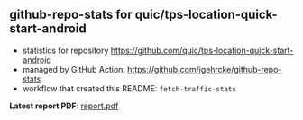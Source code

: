 ## github-repo-stats for quic/tps-location-quick-start-android

- statistics for repository https://github.com/quic/tps-location-quick-start-android
- managed by GitHub Action: https://github.com/jgehrcke/github-repo-stats
- workflow that created this README: `fetch-traffic-stats`

**Latest report PDF**: [report.pdf](https://github.com/njjetha/github-traffic/raw/github-repo-stats/quic/tps-location-quick-start-android/latest-report/report.pdf)

